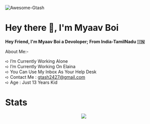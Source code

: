 

![Awesome-Gtash](https://te.legra.ph/file/f330d37f9c185a1ca3c4d.jpg)
# Hey there 👋, I'm Myaav Boi

<b>Hey Friend, I'm Myaav Boi a Devoloper;
From India-TamilNadu 🇮🇳</b>

 About Me:-

➪ I’m Currently Working Alone      
➪ I’m Currently Working On Elaina    
➪ You Can Use My Inbox As Your Help Desk  
➪ Contact Me : gtash2427@gmail.com   
➪ Age : Just 13 Years Kid

# Stats
<p align="center"><a href="https://github.com/Awesome-Gtash"><img src="https://github-readme-stats.vercel.app/api?username=Awesome-Gtash&show_icons=true&theme=radical"></a></p>
